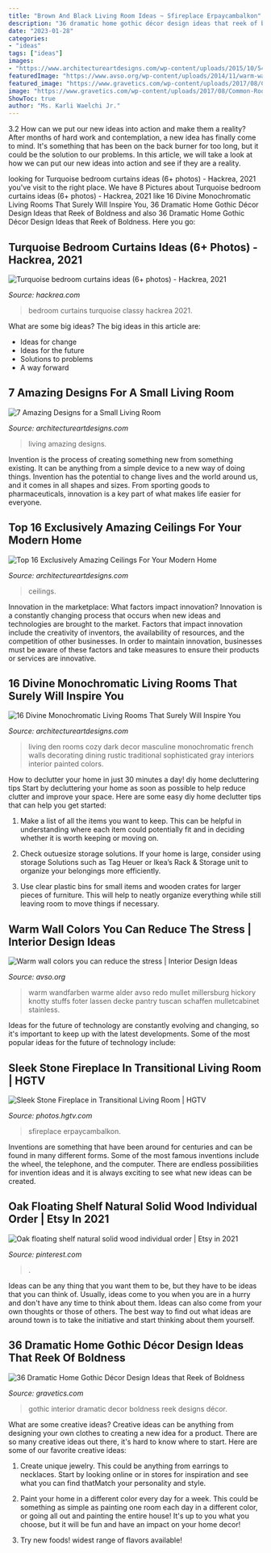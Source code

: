 ```yaml
---
title: "Brown And Black Living Room Ideas ~ Sfireplace Erpaycambalkon"
description: "36 dramatic home gothic décor design ideas that reek of boldness"
date: "2023-01-28"
categories:
- "ideas"
tags: ["ideas"]
images:
- "https://www.architectureartdesigns.com/wp-content/uploads/2015/10/541.jpg"
featuredImage: "https://www.avso.org/wp-content/uploads/2014/11/warm-wall-colors-you-can-reduce-the-stress-1415179071.jpg"
featured_image: "https://www.gravetics.com/wp-content/uploads/2017/08/Common-Room.jpg"
image: "https://www.gravetics.com/wp-content/uploads/2017/08/Common-Room.jpg"
ShowToc: true
author: "Ms. Karli Waelchi Jr."
---
```



3.2 How can we put our new ideas into action and make them a reality?
After months of hard work and contemplation, a new idea has finally come to mind. It's something that has been on the back burner for too long, but it could be the solution to our problems. In this article, we will take a look at how we can put our new ideas into action and see if they are a reality.

	

		
looking for Turquoise bedroom curtains ideas (6+ photos) - Hackrea, 2021 you've visit to the right place. We have 8 Pictures about Turquoise bedroom curtains ideas (6+ photos) - Hackrea, 2021 like 16 Divine Monochromatic Living Rooms That Surely Will Inspire You, 36 Dramatic Home Gothic Décor Design Ideas that Reek of Boldness and also 36 Dramatic Home Gothic Décor Design Ideas that Reek of Boldness. Here you go:
		
    
## Turquoise Bedroom Curtains Ideas (6+ Photos) - Hackrea, 2021

<img loading=lazy src="https://www.hackrea.com/wp-content/uploads/2020/09/Classy-bedroom-with-turquoise-curtains-768x543.jpg" onerror="this.onerror=null;this.src='https://tse3.mm.bing.net/th?id=OIP.GsxlCYFmnbAeHa8aVyzP7wHaFP&amp;pid=15.1';" alt="Turquoise bedroom curtains ideas (6+ photos) - Hackrea, 2021">

_Source: hackrea.com_

>bedroom curtains turquoise classy hackrea 2021. 

	

What are some big ideas?
The big ideas in this article are: 
- Ideas for change 
- Ideas for the future 
- Solutions to problems
- A way forward

    
## 7 Amazing Designs For A Small Living Room

<img loading=lazy src="http://www.architectureartdesigns.com/wp-content/uploads/2019/07/small-room-4.jpg" onerror="this.onerror=null;this.src='https://tse1.mm.bing.net/th?id=OIP.1vQsLz0MKUxWIYTtVmkcbAHaMQ&amp;pid=15.1';" alt="7 Amazing Designs for a Small Living Room">

_Source: architectureartdesigns.com_

>living amazing designs. 

	

Invention is the process of creating something new from something existing. It can be anything from a simple device to a new way of doing things. Invention has the potential to change lives and the world around us, and it comes in all shapes and sizes. From sporting goods to pharmaceuticals, innovation is a key part of what makes life easier for everyone.

    
## Top 16 Exclusively Amazing Ceilings For Your Modern Home

<img loading=lazy src="https://www.architectureartdesigns.com/wp-content/uploads/2015/10/541.jpg" onerror="this.onerror=null;this.src='https://tse2.mm.bing.net/th?id=OIP.9Are0gPuk0myqOvFzs2QtQHaFV&amp;pid=15.1';" alt="Top 16 Exclusively Amazing Ceilings For Your Modern Home">

_Source: architectureartdesigns.com_

>ceilings. 

	

Innovation in the marketplace: What factors impact innovation?
Innovation is a constantly changing process that occurs when new ideas and technologies are brought to the market. Factors that impact innovation include the creativity of inventors, the availability of resources, and the competition of other businesses. In order to maintain innovation, businesses must be aware of these factors and take measures to ensure their products or services are innovative.

    
## 16 Divine Monochromatic Living Rooms That Surely Will Inspire You

<img loading=lazy src="https://www.architectureartdesigns.com/wp-content/uploads/2017/02/5-27-630x610.jpg" onerror="this.onerror=null;this.src='https://tse3.mm.bing.net/th?id=OIP.0BVLOJ-YWsamSyJq0sxUzQHaHK&amp;pid=15.1';" alt="16 Divine Monochromatic Living Rooms That Surely Will Inspire You">

_Source: architectureartdesigns.com_

>living den rooms cozy dark decor masculine monochromatic french walls decorating dining rustic traditional sophisticated gray interiors interior painted colors. 

	

How to declutter your home in just 30 minutes a day!
diy home decluttering tips
Start by decluttering your home as soon as possible to help reduce clutter and improve your space. Here are some easy diy home declutter tips that can help you get started:

1. Make a list of all the items you want to keep. This can be helpful in understanding where each item could potentially fit and in deciding whether it is worth keeping or moving on.

2. Check outuesize storage solutions. If your home is large, consider using storage Solutions such as Tag Heuer or Ikea’s Rack & Storage unit to organize your belongings more efficiently.

3. Use clear plastic bins for small items and wooden crates for larger pieces of furniture. This will help to neatly organize everything while still leaving room to move things if necessary. 


    
## Warm Wall Colors You Can Reduce The Stress | Interior Design Ideas

<img loading=lazy src="https://www.avso.org/wp-content/uploads/2014/11/warm-wall-colors-you-can-reduce-the-stress-1415179071.jpg" onerror="this.onerror=null;this.src='https://tse3.mm.bing.net/th?id=OIP.tt86A4lJB7okXtDici_bGwHaJ6&amp;pid=15.1';" alt="Warm wall colors you can reduce the stress | Interior Design Ideas">

_Source: avso.org_

>warm wandfarben warme alder avso redo mullet millersburg hickory knotty stuffs foter lassen decke pantry tuscan schaffen mulletcabinet stainless. 

	

Ideas for the future of technology are constantly evolving and changing, so it's important to keep up with the latest developments. Some of the most popular ideas for the future of technology include: 

    
## Sleek Stone Fireplace In Transitional Living Room | HGTV

<img loading=lazy src="https://hgtvhome.sndimg.com/content/dam/images/hgtv/fullset/2012/9/26/1/BP_HBUSE-108_Living-Room-After-14_s3x4.jpg.rend.hgtvcom.966.1288.suffix/1400976980903.jpeg" onerror="this.onerror=null;this.src='https://tse4.mm.bing.net/th?id=OIP.NRaWFJ5TEWkOfG6GVqzS3gHaJ4&amp;pid=15.1';" alt="Sleek Stone Fireplace in Transitional Living Room | HGTV">

_Source: photos.hgtv.com_

>sfireplace erpaycambalkon. 

	

Inventions are something that have been around for centuries and can be found in many different forms. Some of the most famous inventions include the wheel, the telephone, and the computer. There are endless possibilities for invention ideas and it is always exciting to see what new ideas can be created.

    
## Oak Floating Shelf Natural Solid Wood Individual Order | Etsy In 2021

<img loading=lazy src="https://i.pinimg.com/736x/56/80/38/568038e0fadd72eedb395e068deaea91.jpg" onerror="this.onerror=null;this.src='https://tse1.mm.bing.net/th?id=OIP.ovQZgN5Evzm1EAo8KYQV1QHaLG&amp;pid=15.1';" alt="Oak floating shelf natural solid wood individual order | Etsy in 2021">

_Source: pinterest.com_

>. 

	

Ideas can be any thing that you want them to be, but they have to be ideas that you can think of. Usually, ideas come to you when you are in a hurry and don't have any time to think about them. Ideas can also come from your own thoughts or those of others. The best way to find out what ideas are around town is to take the initiative and start thinking about them yourself.

    
## 36 Dramatic Home Gothic Décor Design Ideas That Reek Of Boldness

<img loading=lazy src="https://www.gravetics.com/wp-content/uploads/2017/08/Common-Room.jpg" onerror="this.onerror=null;this.src='https://tse2.mm.bing.net/th?id=OIP.MVE1GeeRv_haSYn50uQ0cwHaLI&amp;pid=15.1';" alt="36 Dramatic Home Gothic Décor Design Ideas that Reek of Boldness">

_Source: gravetics.com_

>gothic interior dramatic decor boldness reek designs décor. 

	

What are some creative ideas?
Creative ideas can be anything from designing your own clothes to creating a new idea for a product. There are so many creative ideas out there, it's hard to know where to start. Here are some of our favorite creative ideas:
1. Create unique jewelry. This could be anything from earrings to necklaces. Start by looking online or in stores for inspiration and see what you can find thatMatch your personality and style.

2. Paint your home in a different color every day for a week. This could be something as simple as painting one room each day in a different color, or going all out and painting the entire house! It's up to you what you choose, but it will be fun and have an impact on your home decor!

3. Try new foods! widest range of flavors available!

